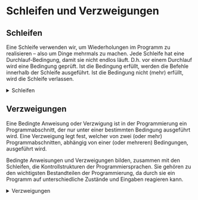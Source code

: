 # Schleifen und Verzweigungen

## Schleifen

Eine Schleife verwenden wir, um Wiederholungen im Programm zu realisieren – also um Dinge mehrmals zu machen. Jede Schleife hat eine Durchlauf-Bedingung, damit sie nicht endlos läuft. D.h. vor einem  Durchlauf wird eine Bedingung geprüft. Ist die Bedingung erfüllt, werden die Befehle innerhalb der Schleife ausgeführt. Ist die Bedingung nicht (mehr) erfüllt, wird die Schleife verlassen.

 <details>
    <summary>Schleifen</summary><p>

## Kopfgesteuerte Schleifen

Bei einer kopfgesteuerten Schleife erfolgt die Abfrage der Bedingung, bevor der Schleifenrumpf ausgeführt wird, also am Kopf des Konstruktes. Eine logische Operation kann beispielsweise sein: (x > 4) Solange diese Bedingung wahr ist, werden die Anweisungen innerhalb der Schleife ausgeführt. Wird der Inhalt der logischen Operation nicht im Schleifenrumpf verändert, ist diese Kontrollstruktur meist nicht die richtige, weil diese Schleife sonst kein einziges Mal durchlaufen wird oder unendlich lang läuft. 
### Whileschleife

Eine Schleife dient dazu, ein Programm­stück mehrfach zu wiederholen. Das Programm­stück, der Schleifen­körper, wird solange wiederholt, wie eine bestimmte Bedingung, die Schleifen­bedingung, erfüllt ist.

Die While-Schleife hat die allgemeine Form
```
while (bedingung)
{
      anweisung1;
             drei Punkte übereinander 
      anweisungn;
}
```

Hier ist bedingung die Schleifen­bedingung. Es muss sich um einen Ausdruck handeln, der einen Wert vom Typ boolean, also true oder false ergibt. Die Schleifen­bedingung steht in runden Klammern hinter dem Wort while (engl.: while – solange).

Danach folgt in geschweiften Klammern der Schleifen­körper, also das Programm­stück, das wiederholt werden soll, hier dargestellt durch die Anweisungen anweisung1, ..., anweisungn. Jede Anweisung wird mit einem Semikolon abge­schlossen.

Bei Ausführung der While-Schleife wird zunächst geprüft, ob die Schleifen­bedingung erfüllt ist, d.h. ob sie den Wert true ergibt. Ist dies der Fall, so werden die Anweisungen des Schleifen­körpers ausgeführt. Wenn der Schleifen­körper fertig ausgeführt ist, springt das Programm wieder an den Anfang der While-Schleife und prüft erneut die Schleifen­bedingung. Ist diese immer noch erfüllt, wird der Schleifen­körper erneut ausgeführt usw. – solange, bis die Schleifen­bedingung irgendwann einmal nicht mehr erfüllt ist. Dann wird der Schleifen­körper nicht mehr ausgeführt, sondern es wird mit den hinter dem Schleifen­körper folgenden Anweisungen fortgefahren.

```
int a = 10;
int b = 1;
while (a > b)
{
Console.Writeline(b);
b++;
}
```

Diese While Schleife läuft laut der Bedingung solange wie a größe als b ist. Solange das der Fall ist, wird b in der Console ausgegeben und danach um 1 erhöht.

### Die for-schleife

Die for-schleife unterscheidet sich ein bisschen. Sie wird bevorzugt, wenn man weiß wieviele Iterationen man will, oder wenn man die genaue Menge der Iterationen weiß, oder wenn man eine Variable hat, die die Menge enthält. Hier ist ein Beispiel für diese Schleife.

```
        int number = 5;

        for(int i = 0; i < number; i++)
        {
        Console.WriteLine(i);
        }
```
  
Sie erzeugt exakt das selbe Ergebnis, nur das diese Schleife kompakter ist. Sie besteht aus 3 Teilen - wir initialisieren eine Zählervariable,setzten eine Bedingung die überprüft werden soll und inkrementieren den Zähler.

Der Teil an dem wir die Variable mit 0 definieren wird nur einmal beim starten der Schleife ausgeführt. die anderen 2 Teile werden bei jeder Iteration der Schleife ausgeführt. Jeden Schleifendurchlauf wird "i" mit unserer Variablen verglichen - wenn "i" kleiner als die Zahl ist, wiederholt sich die Schleife ein weiteres mal. Nach dem durchlauf wurde "i" um eins inkrementiert.

Führ dieses Programm aus, lass es anschließend nocheinmal laufen aber veränder dabei die Variable "number" größer oder kleiner als 5. Die Schleife wird auf den Wechsel reagieren.

## Mengenschleifen

Eine Mengenschleife führt den Schleifenrumpf für jedes Element einer Menge (z. B. Array oder Liste) aus.

Sie kann ersetzt werden durch eine Zählschleife mit dem Schleifenkörper.
Da die Reihenfolge der Abarbeitung bei der Mengenschleife beliebig ist,bleibt dem Compiler überlassen, wie er vorgeht. Aufgrund des sicher gegebenen Umstands, dass eine Iteration nicht von der „vorhergehenden“ abhängig sein kann, kann ein Compiler Mengenschleifen am einfachsten automatisch parallelisieren. 

### Die foreach-Schleife

Die letzte Schleife die wir uns ansehen ist die "foreach-schleife". Sie arbeitet mit Auflistungen von Elementen, zum Beispiel mit Arrays oder anderen Listentypen. In diesem Beispiel verwenden wir eine einfache Arrayliste. Sie arbeitet gleich wie ein Array, aber keine Sorge, wir werden uns das in einem späteren Kapitel genauer anschauen.

```
{        
        ArrayList list = new ArrayList();
        list.Add("John Doe");
        list.Add("Jane Doe");
        list.Add("Someone Else");
        
        foreach(string name in list)
        {
        Console.WriteLine(name);
        }
}        
```

Okay, hier haben wir eine Instanz einer Arrayliste erstellt und ein paar "string" Elemente hinzugefügt. Wir benötigen die foreach-schleife um jedes einzelne Element zu durchlaufen, dabei setzten wir die Variable des Namens in das Element das gerade erreicht wurde. Wie Sie sehen können deklarieren wir die Variable als String-Typ - Sie müssen der foreach-schleife immer mitteilen, welchen Datentyp Sie aus der Sammlung entnehmen möchten. Falls Sie eine Liste verschiedener Typen haben, können Sie die Objektklasse anstelle einer bestimmten Klasse verwenden, um jedes Element als Objekt herauszuziehen.
Bei der Arbeit mit Sammlungen, werden die foreach-schleifen gegenüber den anderen normalerweise bevorzugt, weil sie einfacher sind für diese Arbeitsabläufe als die anderen Schleifen.

## Fußgesteuerte Schleifen

Bei einer fußgesteuerten Schleife erfolgt die Abfrage der Bedingung, nachdem der Schleifenrumpf ausgeführt wurde, also am Fuß des Konstruktes. Wie für die kopfgesteuerte Schleife gilt: Wird der Inhalt der logischen Operation nicht im Schleifenrumpf verändert, ist diese Kontrollstruktur meist nicht die richtige, weil diese Schleife sonst genau einmal durchlaufen wird oder unendlich lang läuft.

### Die Do-While Schleife

While und for sind sogenannte kopfgesteuerte Schleifen. D.h., dass der Kontrollpunkt als erstes vor jedem Durchlauf ausgeführt wird. Soll zuerst der Schleifen-Block ausgeführt und dann die Bedingung für einen erneuten Durchlauf geprüft werden, verwenden wir die do while Schleife. Diese ist also eine fußgesteuerte Schleife.

In den vergangenen Beispielen haben wir gesehen, dass es immer sinnvoll ist, einen Durchlauf-Zähler zu verwenden, um das Ende der Schleife festzulegen. Die Durchlauf-Bedingung kann man aber auch von anderen Dingen abhängig machen, z.B. von Tastatureingaben. Erwarten wir vom Benutzer eine bestimmte Eingabe, eignet sich dafür die do while Schleife. Hierbei lesen wir im Schleifen-Block zuerst die Eingabe ein und werten diese dann beim Kontrollpunkt aus. Liegt die Eingabe nicht in dem von uns gewünschten Format vor, wird vom Benutzer erneut eine Eingabe gefordert.

Nehmen wir an, wir benötigen vom Benutzer die Eingabe seines Alters. In diesem Beispiel wird der Benutzer solange aufgefordert eine Zahl einzugeben, bis diese einem glaubhaften Alter entspricht. Ist die Eingabe kleiner 5 oder größer 100, wird der Schleifen-Block wiederholt.

```
do
{
Console.WriteLine(timer.elapsed + "Seconds elapsed.");
}
while(timer.completed)
```
  </p></details>

## Verzweigungen

Eine Bedingte Anweisung oder Verzwigung ist in der Programmierung ein Programmabschnitt, der nur unter einer bestimmten Bedingung ausgeführt wird. Eine Verzweigung legt fest, welcher von zwei (oder mehr) Programmabschnitten, abhängig von einer (oder mehreren) Bedingungen, ausgeführt wird.

Bedingte Anweisungen und Verzweigungen bilden, zusammen mit den Schleifen, die Kontrollstrukturen der Programmiersprachen. Sie gehören zu den wichtigsten Bestandteilen der Programmierung, da durch sie ein Programm auf unterschiedliche Zustände und Eingaben reagieren kann.

<details>
<summary>Verzweigungen</summary><p>

### Einfache Verzweigung / Bedingte Anweisung

Eine bedingte Anweisung besteht aus einer Bedingung und einem Codeabschnitt, der wiederum aus einer oder mehreren Anweisungen besteht. Wird bei der Programmausführung die bedingte Anweisung erreicht, dann wird erst die Bedingung ausgewertet, und falls diese zutrifft (und nur dann) wird anschließend der Codeabschnitt ausgeführt. Danach wird in jedem Fall die Programmausführung mit den auf die bedingte Anweisung folgenden Anweisungen fortgesetzt. In Pseudocode geschrieben:

```
falls Bedingung dann
  Anweisung(en)
ende
```

Die Bedingung ist kausaler Natur und nicht zu verwechseln mit einer temporalen (zeitlichen) Bedingung, d. h., es kommt darauf an, ob die Bedingung zu dem Zeitpunkt, da die bedingte Anweisung beim Programmablauf erreicht wird, zutrifft oder nicht.

Beispiele: in vielen Programmiersprachen mit C-ähnlicher Syntax (z. B. Java), werden bedingte Anweisungen folgendermaßen realisiert:

```
if (Temperatur < 20) 
{
  HeizungEinschalten();
}
```

Ist der hier abgefragte Wert Temperatur kleiner als 20, wird die Funktion HeizungEinschalten() ausgeführt. Ist die Bedingung nicht erfüllt, also Temperatur nicht kleiner als 20, wird die Anweisung übersprungen.  

![alt](https://upload.wikimedia.org/wikipedia/commons/thumb/5/5f/Einseitige_Auswahl_svg.svg/220px-Einseitige_Auswahl_svg.svg.png "Strucktogramm einer einfachen Verzweigung")

## Einfache If-Else Anweisung

Die einfache If- Else Anweisung ist eine einfache Abfrage, ob eine Bedingung zu trifft. Wenn ja, führt das Programm den einen Codeblock aus, wenn nicht den anderen.

```
falls Bedingung dann
    Anweisung Ja
Andernfalls
    Anweisung Nein
Ende
```

Wie bei der Bedingten Anweisung, ist die Bedingung nur kausal, das heißt, zum Zeitpunkt der Abfrage, ist der Zustand wichtig.

```
if(Temparatur > 20)
{
    HeizungEinschalten()M
}else
{
    HeizungAusschalften();
}
```

Oder in vereinfachter Form :

```
Temparatur > 20 ? HeizungEinschalten() : HeizungAusschalten();
```
![alt](https://upload.wikimedia.org/wikipedia/commons/thumb/4/41/Zweiseitige_Auswahl.png/220px-Zweiseitige_Auswahl.png "If-else Anweisung")

### Mehrfach verzweigung

In vielen Programmiersprachen gibt es auch mehrfache Verzweigungen, auch Fallunterscheidungen genannt. Dabei sind zwei Formen zu unterscheiden: Entweder bestimmt das Ergebnis eines Ausdrucks, welcher von mehreren Codeabschnitten ausgeführt wird (und ob überhaupt einer davon ausgeführt wird), oder es gibt mehrere Bedingungen, denen jeweils ein Codeabschnitt zugeordnet ist. In beiden Formen kann ein else-Teil vorhanden sein (ein weiterer Codeabschnitt).

![alt](https://upload.wikimedia.org/wikipedia/commons/5/59/Mehrseitige_Auswahl.png "Mehrfach Verzweigung")

#### Verzweigung von meheren If-Else Statements

Die Bedingungen werden der Reihe nach ausgewertet, solange bis eine davon zutrifft. Dann wird der zu dieser Bedingung gehörende Codeabschnitt ausgeführt und die Behandlung der mehrfachen Verzweigung ist damit beendet. Wenn keine der Bedingungen zutrifft, wird der else-Teil ausgeführt, falls er vorhanden ist:

```
falls Bedingung dann
  Anweisung(en)
sonst falls Bedingung2 dann
  Anweisung(en)
sonst falls Bedingung3 dann
  Anweisung(en)
sonst falls Bedingung4 dann
  Anweisung(en)
sonst
  Anweisung(en)
ende
```

#### Switch Case Verzweigung

Der Ausdruck wird ausgewertet und mit den Wertangaben (hier Wert1 bis Wert3) verglichen. Bei Übereinstimmung werden die Anweisungen nach der Wertangabe ausgeführt. Wenn kein Wert übereinstimmt, werden die Anweisungen nach sonst ausgeführt, falls der sonst-Teil vorhanden ist:

```
falls Ausdruck gleich
   Wert1: Anweisung(en)
   Wert2: Anweisung(en)
   Wert3: Anweisung(en)
   sonst: Anweisung(en)
ende
```

Beispiel in C# :

```
switch (zahl) {
   case 0: v = 1; break; // 'break' ist hier nötig, damit nicht auch die..
   case 1: v = 2; break; // ..folgenden Anweisungen ausgeführt werden 
   case 2: v = 5; break;
   default: v = 10;      // der sonst-Teil
}
```

Die genaue Semantik eines solchen Konstrukts hängt stark von der jeweiligen Programmiersprache ab. So ist z. B. der sonst-Teil nicht immer erlaubt, manchmal muss er aber vorhanden sein. Manchmal schreibt die Sprachdefinition auch vor, dass es zu einem Laufzeitfehler kommt, falls der sonst-Teil fehlt und der Ausdruck keinen der angegebenen Werte annimmt.


</p></details>